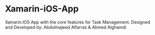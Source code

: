 # Xamarin-iOS-App
Xamarin.IOS App with the core features for Task Management. Designed and Developed by: Abdulmajeed Alfarras &amp; Ahmed Alghamdi
